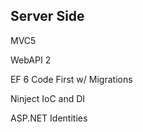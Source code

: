 ##  Server Side

MVC5

WebAPI 2

EF 6 Code First w/ Migrations

Ninject IoC and DI

ASP.NET Identities
